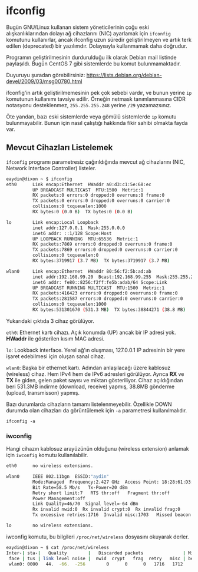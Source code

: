 # ifconfig

Bugün GNU/Linux kullanan sistem yöneticilerinin çoğu eski alışkanlıklarından dolayı ağ cihazlarını (NIC) ayarlamak için ```ifconfig``` komutunu kullanırlar, ancak ifconfig uzun süredir geliştirilmeyen ve artık terk edilen (deprecated) bir yazılımdır. Dolayısıyla kullanmamak daha doğrudur.

Programın geliştirilmesinin durdurulduğu ilk olarak Debian mail listinde paylaşıldı. Bugün CentOS 7 gibi sistemlerde bu komut bulunmamaktadır.

Duyuruyu şuradan görebilirsiniz: https://lists.debian.org/debian-devel/2009/03/msg00780.html

ifconfig'in artık geliştirilmemesinin pek çok sebebi vardır, ve bunun yerine ```ip``` komutunun kullanımı tavsiye edilir. Örneğin netmask tanımlanmasına CIDR notasyonu desteklenmez, ```255.255.255.248``` yerine ```/29``` yazamazsınız.

Öte yandan, bazı eski sistemlerde veya gömülü sistemlerde ```ip``` komutu bulunmayabilir. Bunun için nasıl çalıştığı hakkında fikir sahibi olmakta fayda var.

## Mevcut Cihazları Listelemek

```ifconfig``` programı parametresiz çağırıldığında mevcut ağ cihazlarını (NIC, Network Interface Controller) listeler.

```bash
eaydin@dixon ~ $ ifconfig
eth0      Link encap:Ethernet  HWaddr a0:d3:c1:5e:68:ec  
          UP BROADCAST MULTICAST  MTU:1500  Metric:1
          RX packets:0 errors:0 dropped:0 overruns:0 frame:0
          TX packets:0 errors:0 dropped:0 overruns:0 carrier:0
          collisions:0 txqueuelen:1000 
          RX bytes:0 (0.0 B)  TX bytes:0 (0.0 B)

lo        Link encap:Local Loopback  
          inet addr:127.0.0.1  Mask:255.0.0.0
          inet6 addr: ::1/128 Scope:Host
          UP LOOPBACK RUNNING  MTU:65536  Metric:1
          RX packets:7869 errors:0 dropped:0 overruns:0 frame:0
          TX packets:7869 errors:0 dropped:0 overruns:0 carrier:0
          collisions:0 txqueuelen:0 
          RX bytes:3719917 (3.7 MB)  TX bytes:3719917 (3.7 MB)

wlan0     Link encap:Ethernet  HWaddr 80:56:f2:5b:ad:ab  
          inet addr:192.168.99.20  Bcast:192.168.99.255  Mask:255.255.255.0
          inet6 addr: fe80::8256:f2ff:fe5b:adab/64 Scope:Link
          UP BROADCAST RUNNING MULTICAST  MTU:1500  Metric:1
          RX packets:416423 errors:0 dropped:0 overruns:0 frame:0
          TX packets:281587 errors:0 dropped:0 overruns:0 carrier:0
          collisions:0 txqueuelen:1000 
          RX bytes:531301670 (531.3 MB)  TX bytes:38844271 (38.8 MB)
```

Yukarıdaki çıktıda 3 cihaz görülüyor.

```eth0```: Ethernet kartı cihazı. Açık konumda (UP) ancak bir IP adresi yok. **HWaddr** ile gösterilen kısım MAC adresi.

```lo```: Lookback interface. Yerel ağ'ın oluşması, 127.0.0.1 IP adresinin bir yere işaret edebilmesi için oluşan sanal cihaz.

```wlan0```: Başka bir ethernet kartı. Adından anlaşılacağı üzere kablosuz (wireless) cihaz. Hem IPv4 hem de IPv6 adresleri görülüyor. Ayrıca **RX** ve **TX** ile giden, gelen paket sayısı ve miktarı gösteriliyor. Cihaz açıldığından beri 531.3MB indirme (download, receive) yapmış, 38.8MB gönderme (upload, transmisson) yapmış.

Bazı durumlarda cihazların tamamı listelenmeyebilir. Özellikle DOWN durumda olan cihazları da görüntülemek için ```-a``` parametresi kullanılmalıdır.

```ifconfig -a```

### iwconfig

Hangi cihazın kablosuz arayüzünün olduğunu (wireless extension) anlamak için ```iwconfig``` komutu kullanılabilir.

```bash
eth0      no wireless extensions.

wlan0     IEEE 802.11bgn  ESSID:"aydin"  
          Mode:Managed  Frequency:2.427 GHz  Access Point: 18:28:61:D3:B2:ED   
          Bit Rate=58.5 Mb/s   Tx-Power=20 dBm   
          Retry short limit:7   RTS thr:off   Fragment thr:off
          Power Management:off
          Link Quality=46/70  Signal level=-64 dBm  
          Rx invalid nwid:0  Rx invalid crypt:0  Rx invalid frag:0
          Tx excessive retries:1716  Invalid misc:1703   Missed beacon:0

lo        no wireless extensions.
```

iwconfig komutu, bu bilgileri ```/proc/net/wireless``` dosyasını okuyarak derler.

```bash
eaydin@dixon ~ $ cat /proc/net/wireless
Inter-| sta-|   Quality        |   Discarded packets               | Missed | WE
 face | tus | link level noise |  nwid  crypt   frag  retry   misc | beacon | 22
 wlan0: 0000   44.  -66.  -256        0      0      0   1716   1712        0
```